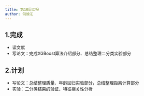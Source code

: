 ```yaml
---
title: 第10周汇报
author: 何徐江
---
```


## 1.完成

* 读文献
* 写论文：完成XGBoost算法介绍部分、总结整理二分类实验部分



## 2.计划

* 写论文：总结整理质量、年龄回归实验部分，总结整理距离计算部分
* 实验：二分类结果的验证、特征相关性分析

